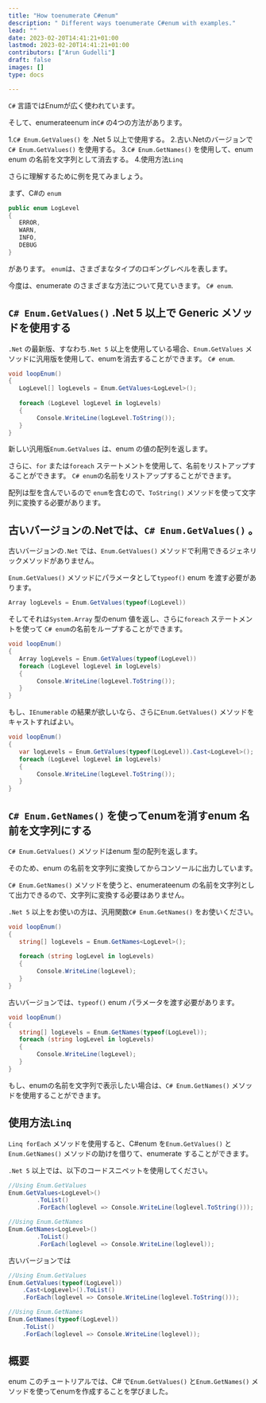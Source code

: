 ```yaml
---
title: "How toenumerate C#enum"
description: " Different ways toenumerate C#enum with examples."
lead: ""
date: 2023-02-20T14:41:21+01:00
lastmod: 2023-02-20T14:41:21+01:00
contributors: ["Arun Gudelli"]
draft: false
images: []
type: docs

---
```


`C#` 言語ではEnumが広く使われています。 

そして、enumerateenum in`C#` の4つの方法があります。 

1.`C# Enum.GetValues()` を .Net 5 以上で使用する。
2.古い.Netのバージョンで`C# Enum.GetValues()` を使用する。
3.`C# Enum.GetNames()` を使用して、enum enum の名前を文字列として消去する。
4.使用方法`Linq`

さらに理解するために例を見てみましょう。 

まず、C#の `enum`

```csharp
public enum LogLevel
{
   ERROR, 
   WARN, 
   INFO, 
   DEBUG
}
```

があります。 `enum`は、さまざまなタイプのロギングレベルを表します。

今度は、enumerate のさまざまな方法について見ていきます。 `C# enum`.

## `C# Enum.GetValues()` .Net 5 以上で Generic メソッドを使用する

`.Net` の最新版、すなわち`.Net 5` 以上を使用している場合、`Enum.GetValues` メソッドに汎用版を使用して、enumを消去することができます。 `C# enum`.

```csharp
void loopEnum()
{
   LogLevel[] logLevels = Enum.GetValues<LogLevel>();
   
   foreach (LogLevel logLevel in logLevels)
   {
        Console.WriteLine(logLevel.ToString());
   }
}
```

新しい汎用版`Enum.GetValues` は、enum の値の配列を返します。 

さらに、`for` または`foreach` ステートメントを使用して、名前をリストアップすることができます。 `C# enum`の名前をリストアップすることができます。 

配列は型を含んでいるので `enum`を含むので、`ToString()` メソッドを使って文字列に変換する必要があります。

## 古いバージョンの.Netでは、`C# Enum.GetValues()` 。

古いバージョンの`.Net` では、`Enum.GetValues()` メソッドで利用できるジェネリックメソッドがありません。 

`Enum.GetValues()` メソッドにパラメータとして`typeof()` enum を渡す必要があります。 

```csharp
Array logLevels = Enum.GetValues(typeof(LogLevel))
```
そしてそれは`System.Array` 型のenum 値を返し、さらに`foreach` ステートメントを使って `C# enum`の名前をループすることができます。

```csharp
void loopEnum()
{
   Array logLevels = Enum.GetValues(typeof(LogLevel))
   foreach (LogLevel logLevel in logLevels)
   {
        Console.WriteLine(logLevel.ToString());
   }
}
```

もし、`IEnumerable` の結果が欲しいなら、さらに`Enum.GetValues()` メソッドをキャストすればよい。

```csharp
void loopEnum()
{
   var logLevels = Enum.GetValues(typeof(LogLevel)).Cast<LogLevel>();
   foreach (LogLevel logLevel in logLevels)
   {
        Console.WriteLine(logLevel.ToString());
   }
}
```

## `C# Enum.GetNames()` を使ってenumを消すenum 名前を文字列にする 

`C# Enum.GetValues()` メソッドはenum 型の配列を返します。 

そのため、enum の名前を文字列に変換してからコンソールに出力しています。

`C# Enum.GetNames()` メソッドを使うと、enumerateenum の名前を文字列として出力できるので、文字列に変換する必要はありません。

`.Net 5` 以上をお使いの方は、汎用関数`C# Enum.GetNames()` をお使いください。

```csharp
void loopEnum()
{
   string[] logLevels = Enum.GetNames<LogLevel>();
   
   foreach (string logLevel in logLevels)
   {
        Console.WriteLine(logLevel);
   }
}
```

古いバージョンでは、`typeof()` enum パラメータを渡す必要があります。

```csharp
void loopEnum()
{
   string[] logLevels = Enum.GetNames(typeof(LogLevel));
   foreach (string logLevel in logLevels)
   {
        Console.WriteLine(logLevel);
   }
}
```

もし、enumの名前を文字列で表示したい場合は、`C# Enum.GetNames()` メソッドを使用することができます。

## 使用方法`Linq`

`Linq forEach` メソッドを使用すると、C#enum を`Enum.GetValues()` と`Enum.GetNames()` メソッドの助けを借りて、enumerate することができます。

`.Net 5` 以上では、以下のコードスニペットを使用してください。

```csharp
//Using Enum.GetValues
Enum.GetValues<LogLevel>()
        .ToList()
        .ForEach(loglevel => Console.WriteLine(loglevel.ToString()));

//Using Enum.GetNames
Enum.GetNames<LogLevel>()
        .ToList()
        .ForEach(loglevel => Console.WriteLine(loglevel));        
```

古いバージョンでは

```csharp
//Using Enum.GetValues
Enum.GetValues(typeof(LogLevel))
    .Cast<LogLevel>().ToList()
    .ForEach(loglevel => Console.WriteLine(loglevel.ToString()));

//Using Enum.GetNames
Enum.GetNames(typeof(LogLevel))
    .ToList()
    .ForEach(loglevel => Console.WriteLine(loglevel));    
```

## 概要

enum このチュートリアルでは、C# で`Enum.GetValues()` と`Enum.GetNames()` メソッドを使ってenumを作成することを学びました。










